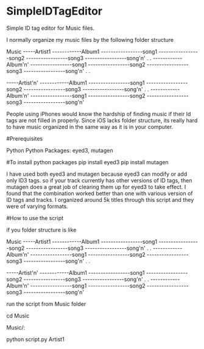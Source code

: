 # SimpleIDTagEditor
Simple ID tag editor for Music files. 

I normally organize my music files by the following folder structure

Music
-----Artist1
------------Album1
-----------------song1
-----------------song2
-----------------song3
-----------------song'n'
.
.
------------Album'n'
-----------------song1
-----------------song2
-----------------song3
-----------------song'n'
.
.

-----Artist'n'
------------Album1
-----------------song1
-----------------song2
-----------------song3
-----------------song'n'
.
.
------------Album'n'
-----------------song1
-----------------song2
-----------------song3
-----------------song'n'

People using iPhones would know the hardship of finding music if their Id tags are not filled in properly. Since iOS lacks folder structure, its really hard to have music organized in the same way as it is in your computer.

#Prerequisites

Python
Python Packages: eyed3, mutagen

#To install python packages
pip install eyed3
pip install mutagen

I have used both eyed3 and mutagen because eyed3 can modify or add only ID3 tags. so if your track currently has other versions of ID tags, then mutagen does a great job of clearing them up for eyed3 to take effect. I found that the combination worked better than one with various version of ID tags and tracks. I organized around 5k titles through this script and they were of varying formats.

#How to use the script

if you folder structure is like

Music
-----Artist1
------------Album1
-----------------song1
-----------------song2
-----------------song3
-----------------song'n'
.
.
------------Album'n'
-----------------song1
-----------------song2
-----------------song3
-----------------song'n'
.
.

-----Artist'n'
------------Album1
-----------------song1
-----------------song2
-----------------song3
-----------------song'n'
.
.
------------Album'n'
-----------------song1
-----------------song2
-----------------song3
-----------------song'n'

run the script from Music folder

cd Music

Music/:

python script.py Artist1


